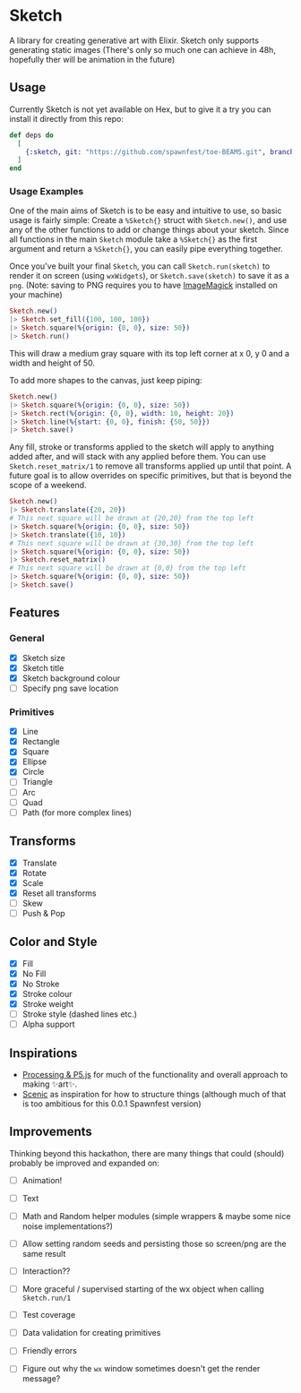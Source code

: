 # Sketch

A library for creating generative art with Elixir. Sketch only supports generating static images (There's only so much one can achieve in 48h, hopefully ther will be animation in the future)

## Usage

Currently Sketch is not yet available on Hex, but to give it a try you can install it directly from this repo:

```elixir
def deps do
  [
    {:sketch, git: "https://github.com/spawnfest/toe-BEAMS.git", branch: "main"}
  ]
end
```

### Usage Examples

One of the main aims of Sketch is to be easy and intuitive to use, so basic usage is fairly simple: Create a `%Sketch{}` struct with `Sketch.new()`, and use any of the other functions to add or change things about your sketch. Since all functions in the
main `Sketch` module take a `%Sketch{}` as the first argument and return a `%Sketch{}`, you can easily pipe everything together.

Once you've built your final `Sketch`, you can call `Sketch.run(sketch)` to render it on screen (using `wxWidgets`), or `Sketch.save(sketch)` to save it as a `png`. (Note: saving to PNG requires you to have [ImageMagick](https://imagemagick.org/script/download.php) installed on your machine)

```elixir
Sketch.new()
|> Sketch.set_fill({100, 100, 100})
|> Sketch.square(%{origin: {0, 0}, size: 50})
|> Sketch.run()
```

This will draw a medium gray square with its top left corner at x 0, y 0 and a width and height of 50.

To add more shapes to the canvas, just keep piping:

```elixir
Sketch.new()
|> Sketch.square(%{origin: {0, 0}, size: 50})
|> Sketch.rect(%{origin: {0, 0}, width: 10, height: 20})
|> Sketch.line(%{start: {0, 0}, finish: {50, 50}})
|> Sketch.save()
```

Any fill, stroke or transforms applied to the sketch will apply to anything added after, and will stack with any applied before them. You can use `Sketch.reset_matrix/1` to remove all transforms applied up until that point. A future goal is to allow overrides on specific primitives, but that is beyond the scope of a weekend.

```elixir
Sketch.new()
|> Sketch.translate({20, 20})
# This next square will be drawn at {20,20} from the top left
|> Sketch.square(%{origin: {0, 0}, size: 50})
|> Sketch.translate({10, 10})
# This next square will be drawn at {30,30} from the top left
|> Sketch.square(%{origin: {0, 0}, size: 50})
|> Sketch.reset_matrix()
# This next square will be drawn at {0,0} from the top left
|> Sketch.square(%{origin: {0, 0}, size: 50})
|> Sketch.save()
```

## Features

### General

- [x] Sketch size
- [x] Sketch title
- [x] Sketch background colour
- [ ] Specify png save location

### Primitives

- [x] Line
- [x] Rectangle
- [x] Square
- [x] Ellipse
- [x] Circle
- [ ] Triangle
- [ ] Arc
- [ ] Quad
- [ ] Path (for more complex lines)

## Transforms

- [x] Translate
- [x] Rotate
- [x] Scale
- [x] Reset all transforms
- [ ] Skew
- [ ] Push & Pop

## Color and Style

- [x] Fill
- [x] No Fill
- [x] No Stroke
- [x] Stroke colour
- [x] Stroke weight
- [ ] Stroke style (dashed lines etc.)
- [ ] Alpha support

## Inspirations

- [Processing & P5.js](https://processing.org/) for much of the functionality and overall approach to making ✨art✨.
- [Scenic](https://github.com/boydm/scenic) as inspiration for how to structure things (although much of that is too ambitious for this 0.0.1 Spawnfest version)

## Improvements

Thinking beyond this hackathon, there are many things that could (should) probably be improved and expanded on:

- [ ] Animation!
- [ ] Text
- [ ] Math and Random helper modules (simple wrappers & maybe some nice noise implementations?)
- [ ] Allow setting random seeds and persisting those so screen/png are the same result
- [ ] Interaction??

- [ ] More graceful / supervised starting of the wx object when calling `Sketch.run/1`
- [ ] Test coverage
- [ ] Data validation for creating primitives
- [ ] Friendly errors
- [ ] Figure out why the `wx` window sometimes doesn't get the render message?
